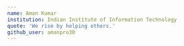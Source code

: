 ```yaml
---
name: Aman Kumar	
institution: Indian Institute of Information Technology
quote: 'We rise by helping others.'
github_user: amanpro30
---
```

